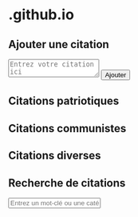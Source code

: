 # .github.io
<!DOCTYPE html>
<html>
  <head>
    <meta charset="UTF-8">
    <title>Site de citations</title>
    <link rel="stylesheet" href="style.css">
  </head>
  <body>
    <div class="container">
      <div class="input-section">
        <h2>Ajouter une citation</h2>
        <textarea id="citation-input" placeholder="Entrez votre citation ici"></textarea>
        <button id="add-button">Ajouter</button>
      </div>
      <div class="citations-section">
        <div class="box" id="patriotiques">
          <h2>Citations patriotiques</h2>
        </div>
        <div class="box" id="communistes">
          <h2>Citations communistes</h2>
        </div>
        <div class="box" id="divers">
          <h2>Citations diverses</h2>
        </div>
      </div>
      <div class="search-section">
        <h2>Recherche de citations</h2>
        <input type="text" id="search-input" placeholder="Entrez un mot-clé ou une catégorie">
      </div>
    </div>
    <script src="script.js"></script>
  </body>
</html>
